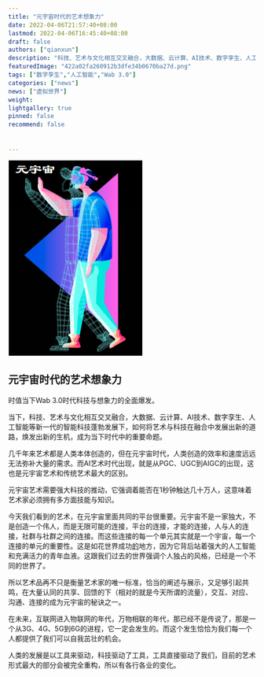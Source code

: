 ```yaml
---
title: "元宇宙时代的艺术想象力"
date: 2022-04-06T21:57:40+08:00
lastmod: 2022-04-06T16:45:40+08:00
draft: false
authors: ["qianxun"]
description: "科技、艺术与文化相互交叉融合，大数据、云计算、AI技术、数字孪生、人工智能等新一代的智能科技蓬勃发展下，如何将艺术与科技在融合中发展出新的道路，焕发出新的生机，成为当下时代中的重要命题。"
featuredImage: "422a02fa260912b3dfe34b0670ba27d.png"
tags: ["数字孪生","人工智能","Wab 3.0"]
categories: ["news"]
news: ["虚拟世界"]
weight: 
lightgallery: true
pinned: false
recommend: false


---
```


![](422a02fa260912b3dfe34b0670ba27d.png)

## 元宇宙时代的艺术想象力



时值当下Wab 3.0时代科技与想象力的全面爆发。

当下，科技、艺术与文化相互交叉融合，大数据、云计算、AI技术、数字孪生、人工智能等新一代的智能科技蓬勃发展下，如何将艺术与科技在融合中发展出新的道路，焕发出新的生机，成为当下时代中的重要命题。

几千年来艺术都是人类本体创造的，但在元宇宙时代，人类创造的效率和速度远远无法弥补大量的需求。而AI艺术时代出现，就是从PGC、UGC到AIGC的出现，这也是元宇宙艺术和传统艺术最大的区别。

元宇宙艺术需要强大科技的推动，它强调着能否在1秒钟触达几十万人，这意味着艺术家必须拥有多方面技能与知识。

今天我们看到的艺术，在元宇宙里面共同的平台很重要。元宇宙不是一家独大，不是创造一个伟人，而是无限可能的连接，平台的连接，才能的连接，人与人的连接，社群与社群之间的连接。而这些连接的每一个单元其实就是一个宇宙，每一个连接的单元的重要性。这是如花世界成功[的](http://www.jnbw.org.cn/?b=0)地方，因为它背后站着强大的人工智能和充满活力的青年血液。这跟我们过去的世界强调个人独占的风格，已经是一个不同的世界了。

所以艺术品再不只是衡量艺术家的唯一标准，恰当的阐述与展示，又足够引起共鸣，在大量认同的共享、回馈的下（相对的就是今天所谓的流量），交互、对应、沟通、连接的成为元宇宙的秘诀之一。

在未来，互联网进入物联网的年代，万物相联的年代，那已经不是传说了，那是一个从3G、4G、5G到6G的进程，它一定会发生的。而这个发生恰恰为我们每一个人都提供了我们可以自我茁壮的机会。

人类的发展是以工具来驱动，科技驱动了工具，工具直接驱动了我们，目前的艺术形式最大的部分会被完全重构，所以有各行各业的变化。